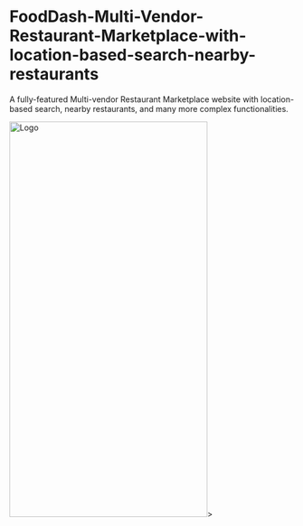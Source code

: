# FoodDash-Multi-Vendor-Restaurant-Marketplace-with-location-based-search-nearby-restaurants
A fully-featured Multi-vendor Restaurant Marketplace website with location-based search, nearby restaurants, and many more complex functionalities.

<img src="/images/Flow_fooddash.jpg" alt="Logo" width="350" height="700">>

